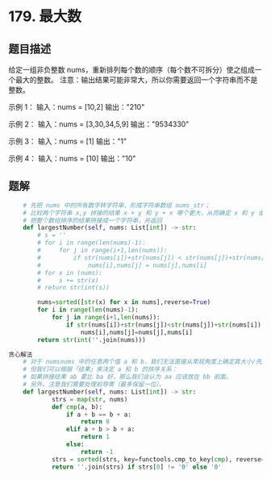 # 179. 最大数
## 题目描述
给定一组非负整数 nums，重新排列每个数的顺序（每个数不可拆分）使之组成一个最大的整数。
注意：输出结果可能非常大，所以你需要返回一个字符串而不是整数。

示例 1：
输入：nums = [10,2]
输出："210"

示例 2：
输入：nums = [3,30,34,5,9]
输出："9534330"

示例 3：
输入：nums = [1]
输出："1"

示例 4：
输入：nums = [10]
输出："10"

## 题解
```python
    # 先把 nums 中的所有数字转字符串，形成字符串数组 nums_str；
    # 比较两个字符串 x,y 拼接的结果 x + y 和 y + x 哪个更大，从而确定 x 和 y 谁排在前面；将 nums_str 降序排序；
    # 把整个数组排序的结果拼接成一个字符串，并返回
    def largestNumber(self, nums: List[int]) -> str:
        # s = ''
        # for i in range(len(nums)-1):
        #     for j in range(i+1,len(nums)):
        #         if str(nums[i])+str(nums[j]) < str(nums[j])+str(nums[i]):
        #             nums[i],nums[j] = nums[j],nums[i]
        # for x in (nums):
        #     s += str(x)
        # return str(int(s))

        nums=sorted([str(x) for x in nums],reverse=True)
        for i in range(len(nums)-1):
            for j in range(i+1,len(nums)):
                if str(nums[i])+str(nums[j])<str(nums[j])+str(nums[i]):
                    nums[i],nums[j]=nums[j],nums[i]
        return str(int(''.join(nums)))    
```

```python
贪心解法
    # 对于 numsnums 中的任意两个值 a 和 b，我们无法直接从常规角度上确定其大小/先后关系。
    # 但我们可以根据「结果」来决定 a 和 b 的排序关系：
    # 如果拼接结果 ab 要比 ba 好，那么我们会认为 aa 应该放在 bb 前面。
    # 另外，注意我们需要处理前导零（最多保留一位）。
    def largestNumber(self, nums: List[int]) -> str:
            strs = map(str, nums)
            def cmp(a, b):
                if a + b == b + a:
                    return 0
                elif a + b > b + a:
                    return 1
                else:
                    return -1
            strs = sorted(strs, key=functools.cmp_to_key(cmp), reverse=True)
            return ''.join(strs) if strs[0] != '0' else '0'
```
